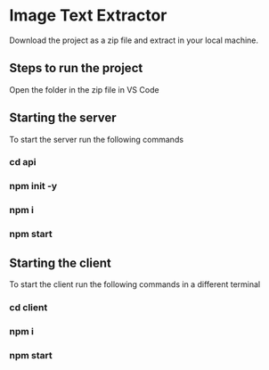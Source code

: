 # Image Text Extractor

Download the project as a zip file and extract in your local machine.

## Steps to run the project

Open the folder in the zip file in VS Code

## Starting the server

To start the server run the following commands

### cd api

### npm init -y

### npm i

### npm start




## Starting the client

To start the client run the following commands in a different terminal

### cd client

### npm i

### npm start
